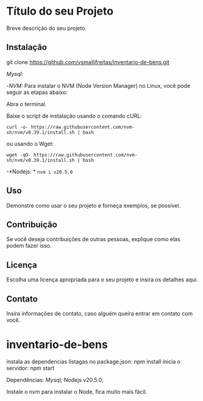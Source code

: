 # Título do seu Projeto

Breve descrição do seu projeto.

## Instalação

git clone https://github.com/ysmailifreitas/inventario-de-bens.git

*Mysql:*

-*NVM:* Para instalar o NVM (Node Version Manager) no Linux, você pode seguir as etapas abaixo:

Abra o terminal.

Baixe o script de instalação usando o comando cURL:

`curl -o- https://raw.githubusercontent.com/nvm-sh/nvm/v0.39.1/install.sh | bash`

ou usando o Wget:

`wget -qO- https://raw.githubusercontent.com/nvm-sh/nvm/v0.39.1/install.sh | bash`

-*Nodejs: *
`nvm i v20.5.0`

## Uso

Demonstre como usar o seu projeto e forneça exemplos, se possível.

## Contribuição

Se você deseja contribuições de outras pessoas, explique como elas podem fazer isso.

## Licença

Escolha uma licença apropriada para o seu projeto e insira os detalhes aqui.

## Contato

Insira informações de contato, caso alguém queira entrar em contato com você.

# inventario-de-bens
instala as dependencias listagas no package.json: npm install
inicia o servidor: npm start

Dependências:
Mysql;
Nodejs v20.5.0;

Instale o nvm para instalar o Node, fica muito mais fácil.
